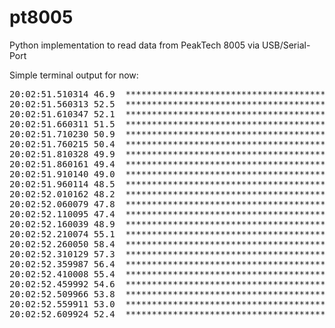 # pt8005
Python implementation to read data from PeakTech 8005 via USB/Serial-Port

Simple terminal output for now:

<pre>
20:02:51.510314 46.9  *********************************************
20:02:51.560313 52.5  ***************************************************
20:02:51.610347 52.1  ***************************************************
20:02:51.660311 51.5  **************************************************
20:02:51.710230 50.9  *************************************************
20:02:51.760215 50.4  *************************************************
20:02:51.810328 49.9  ************************************************
20:02:51.860161 49.4  ************************************************
20:02:51.910140 49.0  ************************************************
20:02:51.960114 48.5  ***********************************************
20:02:52.010162 48.2  ***********************************************
20:02:52.060079 47.8  **********************************************
20:02:52.110095 47.4  **********************************************
20:02:52.160039 48.9  ***********************************************
20:02:52.210074 55.1  ******************************************************
20:02:52.260050 58.4  *********************************************************
20:02:52.310129 57.3  ********************************************************
20:02:52.359987 56.4  *******************************************************
20:02:52.410008 55.4  ******************************************************
20:02:52.459992 54.6  *****************************************************
20:02:52.509966 53.8  ****************************************************
20:02:52.559911 53.0  ****************************************************
20:02:52.609924 52.4  ***************************************************
</pre>
